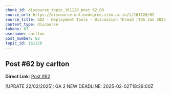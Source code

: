 ```yaml
---
chunk_id: discourse_topic_161120_post_62_00
source_url: https://discourse.onlinedegree.iitm.ac.in/t/161120/62
source_title: GA2 - Deployment Tools - Discussion Thread [TDS Jan 2025]
content_type: discourse
tokens: 67
username: carlton
post_number: 62
topic_id: 161120
---
```


## Post #62 by carlton

**Direct Link**: [Post #62](https://discourse.onlinedegree.iitm.ac.in/t/161120/62)

[UPDATE 22/02/2025]: GA 2 NEW DEADLINE: 2025-02-02T18:29:00Z
